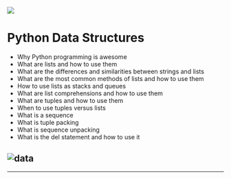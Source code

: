 ![](![image](https://user-images.githubusercontent.com/105078661/205480364-2aacc855-d8f0-4576-b9a1-1ab655161197.png)
)
# Python Data Structures

- Why Python programming is awesome
- What are lists and how to use them
- What are the differences and similarities between strings and lists
- What are the most common methods of lists and how to use them
- How to use lists as stacks and queues
- What are list comprehensions and how to use them
- What are tuples and how to use them
- When to use tuples versus lists
- What is a sequence
- What is tuple packing
- What is sequence unpacking
- What is the del statement and how to use it

![data](![image](https://user-images.githubusercontent.com/105078661/205480011-60cc0b62-48e7-4ad0-a74f-38af7719886b.png))
---------------------------------------------------------------
---------------------------------------------------------------


